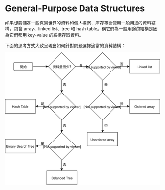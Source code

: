 # General-Purpose Data Structures

如果想要儲存一些真實世界的資料如個人檔案、庫存等會使用一般用途的資料結構，包含 array、linked list、tree 和 hash table。稱它們為一般用途的結構是因為它們都用 key-value 的結構存取資料。

下面的思考方式大致呈現出如何針對問題選擇適當的資料結構：

![](../.gitbook/assets/datastructure_decision_flow.svg)



